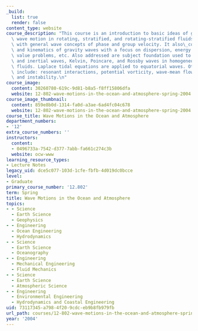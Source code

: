 ```yaml
---
_build:
  list: true
  render: false
content_type: website
course_description: "This course is an introduction to basic ideas of geophysical\
  \ wave motion in rotating, stratified, and rotating-stratified fluids. Subject begins\
  \ with general wave concepts of phase and group velocity. It also\_covers the dynamics\
  \ and kinematics of gravity waves with a focus on dispersion, energy flux, initial\
  \ value problems, etc. Also addressed are subject foundation used to study internal\
  \ and inertial waves, Kelvin, Poincare, and Rossby waves in homogeneous and stratified\
  \ fluids. Laplace tidal equations are applied to equatorial waves. Other topics\
  \ include: resonant interactions, potential vorticity, wave-mean flow interactions,\
  \ and instability.\n"
course_image:
  content: 30260780-619c-9d81-b8a5-f8ff15806dfa
  website: 12-802-wave-motions-in-the-ocean-and-atmosphere-spring-2004
course_image_thumbnail:
  content: 859e8b0d-1314-fa0d-a3ae-6ad4fc04c678
  website: 12-802-wave-motions-in-the-ocean-and-atmosphere-spring-2004
course_title: Wave Motions in the Ocean and Atmosphere
department_numbers:
- '12'
extra_course_numbers: ''
instructors:
  content:
  - 0496733a-7542-d377-7abb-fa661c274c3b
  website: ocw-www
learning_resource_types:
- Lecture Notes
legacy_uid: dce5c077-103d-1cfe-fbfb-4d019dc0bcce
level:
- Graduate
primary_course_number: '12.802'
term: Spring
title: Wave Motions in the Ocean and Atmosphere
topics:
- - Science
  - Earth Science
  - Geophysics
- - Engineering
  - Ocean Engineering
  - Hydrodynamics
- - Science
  - Earth Science
  - Oceanography
- - Engineering
  - Mechanical Engineering
  - Fluid Mechanics
- - Science
  - Earth Science
  - Atmospheric Science
- - Engineering
  - Environmental Engineering
  - Hydrodynamics and Coastal Engineering
uid: 73117345-a798-4f20-9cdc-eb9b8fb979fb
url_path: courses/12-802-wave-motions-in-the-ocean-and-atmosphere-spring-2004
year: '2004'
---
```

